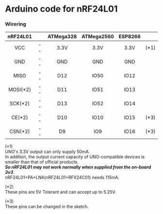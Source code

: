 # Arduino code for nRF24L01

### Wirering

|nRF24L01||ATMega328|ATMega2560|ESP8266||
|:-:|:-:|:-:|:-:|:-:|:-:|
|VCC|--|3.3V|3.3V|3.3V|(*1)|
|GND|--|GND|GND|GND||
|MISO|--|D12|IO50|IO12||
|MOSI(*2)|--|D11|IO51|IO13||
|SCK(*2)|--|D13|IO52|IO14||
|CE(*2)|--|D10|IO10|IO15|(*3)|
|CSN(*2)|--|D9|IO9|IO16|(*3)|

(*1)   
UNO's 3.3V output can only supply 50mA.   
In addition, the output current capacity of UNO-compatible devices is smaller than that of official products.   
___So nRF24L01 may not work normally when supplied from the on-board 3v3___.   
nRF24L01+PA+LNA(nRF24L01+RFX24C01) needs 115mA.   


(*2)   
These pins are 5V Tolerant and can accept up to 5.25V.   


(*3)   
These pins can be changed in the sketch.   

